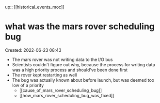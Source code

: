 up:: [[historical_events_moc]]

# what was the mars rover scheduling bug
Created: 2022-06-23 08:43

- The mars rover was not writing data to the I/O bus
- Scientists couldn't figure out why, because the process for writing data was a high priority process and should've been done first
- The rover kept restarting as well
- The bug was actually known about before launch, but was deemed too low of a priority
	- [[cause_of_mars_rover_scheduling_bug]]
	- [[how_mars_rover_scheduling_bug_was_fixed]]